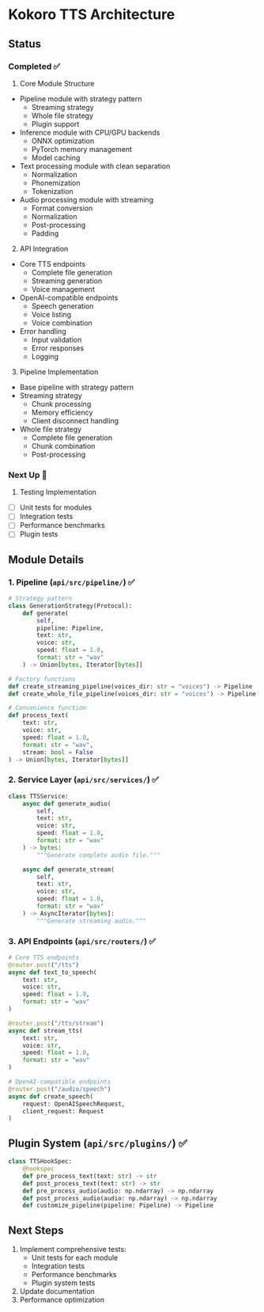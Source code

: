 # Kokoro TTS Architecture

## Status

### Completed ✅
1. Core Module Structure
- Pipeline module with strategy pattern
  - Streaming strategy
  - Whole file strategy
  - Plugin support
- Inference module with CPU/GPU backends
  - ONNX optimization
  - PyTorch memory management
  - Model caching
- Text processing module with clean separation
  - Normalization
  - Phonemization
  - Tokenization
- Audio processing module with streaming
  - Format conversion
  - Normalization
  - Post-processing
  - Padding

2. API Integration
- Core TTS endpoints
  - Complete file generation
  - Streaming generation
  - Voice management
- OpenAI-compatible endpoints
  - Speech generation
  - Voice listing
  - Voice combination
- Error handling
  - Input validation
  - Error responses
  - Logging

3. Pipeline Implementation
- Base pipeline with strategy pattern
- Streaming strategy
  - Chunk processing
  - Memory efficiency
  - Client disconnect handling
- Whole file strategy
  - Complete file generation
  - Chunk combination
  - Post-processing

### Next Up 🎯
1. Testing Implementation
- [ ] Unit tests for modules
- [ ] Integration tests
- [ ] Performance benchmarks
- [ ] Plugin tests

## Module Details

### 1. Pipeline (`api/src/pipeline/`) ✅
```python
# Strategy pattern
class GenerationStrategy(Protocol):
    def generate(
        self,
        pipeline: Pipeline,
        text: str,
        voice: str,
        speed: float = 1.0,
        format: str = "wav"
    ) -> Union[bytes, Iterator[bytes]]

# Factory functions
def create_streaming_pipeline(voices_dir: str = "voices") -> Pipeline
def create_whole_file_pipeline(voices_dir: str = "voices") -> Pipeline

# Convenience function
def process_text(
    text: str,
    voice: str,
    speed: float = 1.0,
    format: str = "wav",
    stream: bool = False
) -> Union[bytes, Iterator[bytes]]
```

### 2. Service Layer (`api/src/services/`) ✅
```python
class TTSService:
    async def generate_audio(
        self,
        text: str,
        voice: str,
        speed: float = 1.0,
        format: str = "wav"
    ) -> bytes:
        """Generate complete audio file."""

    async def generate_stream(
        self,
        text: str,
        voice: str,
        speed: float = 1.0,
        format: str = "wav"
    ) -> AsyncIterator[bytes]:
        """Generate streaming audio."""
```

### 3. API Endpoints (`api/src/routers/`) ✅
```python
# Core TTS endpoints
@router.post("/tts")
async def text_to_speech(
    text: str,
    voice: str,
    speed: float = 1.0,
    format: str = "wav"
)

@router.post("/tts/stream")
async def stream_tts(
    text: str,
    voice: str,
    speed: float = 1.0,
    format: str = "wav"
)

# OpenAI-compatible endpoints
@router.post("/audio/speech")
async def create_speech(
    request: OpenAISpeechRequest,
    client_request: Request
)
```

## Plugin System (`api/src/plugins/`) ✅
```python
class TTSHookSpec:
    @hookspec
    def pre_process_text(text: str) -> str
    def post_process_text(text: str) -> str
    def pre_process_audio(audio: np.ndarray) -> np.ndarray
    def post_process_audio(audio: np.ndarray) -> np.ndarray
    def customize_pipeline(pipeline: Pipeline) -> Pipeline
```

## Next Steps
1. Implement comprehensive tests:
   - Unit tests for each module
   - Integration tests
   - Performance benchmarks
   - Plugin system tests
2. Update documentation
3. Performance optimization